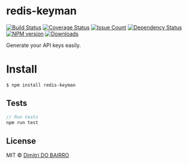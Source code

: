 # redis-keyman

[![Build Status](https://travis-ci.org/rimiti/redis-keyman.svg?branch=master)](https://travis-ci.org/rimiti/redis-keyman) [![Coverage Status](https://coveralls.io/repos/github/rimiti/redis-keyman/badge.svg?branch=master)](https://coveralls.io/github/rimiti/redis-keyman?branch=master) [![Issue Count](https://codeclimate.com/github/rimiti/redis-keyman/badges/issue_count.svg)](https://codeclimate.com/github/rimiti/redis-keyman) [![Dependency Status](https://www.versioneye.com/user/projects/598b166a6725bd0062251ee9/badge.svg?style=flat-square)](https://www.versioneye.com/user/projects/598b166a6725bd0062251ee9) [![NPM version](https://badge.fury.io/js/redis-keyman.svg)](https://badge.fury.io/js/redis-keyman) [![Downloads](https://img.shields.io/npm/dt/redis-keyman.svg)](https://img.shields.io/npm/dt/redis-keyman.svg)


Generate your API keys easily.

# Install
```
$ npm install redis-keyman
```

## Tests
```js
// Run tests
npm run test
```

## License
MIT © [Dimitri DO BAIRRO](https://dimsolution.com)
